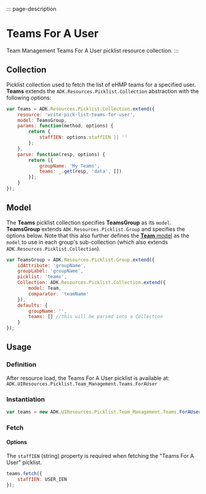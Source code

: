 <!-- { "label": "For A User", "path": "Picklist.Team_Management.Teams.ForAUser", "tags": ["teams", "user"] } -->

::: page-description
# Teams For A User #
Team Management Teams For A User picklist resource collection.
:::

## Collection ##
Picklist collection used to fetch the list of eHMP teams for a specified user. **Teams** extends the `ADK.Resources.Picklist.Collection` abstraction with the following options:

```JavaScript
var Teams = ADK.Resources.Picklist.Collection.extend({
    resource: 'write-pick-list-teams-for-user',
    model: TeamsGroup,
    params: function(method, options) {
        return {
            staffIEN: options.staffIEN || ''
        };
    },
    parse: function(resp, options) {
        return [{
            groupName: 'My Teams',
            teams: _.get(resp, 'data', [])
        }];
    }
});
```

## Model ##
The **Teams** picklist collection specifies **TeamsGroup** as its `model`. **TeamsGroup** extends `ADK.Resources.Picklist.Group` and specifies the options below. Note that this also further defines the [**Team** model](./#/ui/resources/picklist/team_management/teams/#Team-Model) as the `model` to use in each group's sub-collection (which also extends `ADK.Resources.Picklist.Collection`).

```JavaScript
var TeamsGroup = ADK.Resources.Picklist.Group.extend({
    idAttribute: 'groupName',
    groupLabel: 'groupName',
    picklist: 'teams',
    Collection: ADK.Resources.Picklist.Collection.extend({
        model: Team,
        comparator: 'teamName'
    }),
    defaults: {
        groupName: '',
        teams: [] //this will be parsed into a Collection
    }
});
```

## Usage ##
### Definition ###
After resource load, the Teams For A User picklist is available at: `ADK.UIResources.Picklist.Team_Management.Teams.ForAUser`
### Instantiation ###
```JavaScript
var teams = new ADK.UIResources.Picklist.Team_Management.Teams.ForAUser();
```

### Fetch ###
#### Options ####
The `staffIEN` (string) property is required when fetching the "Teams For A User" picklist.
```JavaScript
teams.fetch({
    staffIEN: USER_IEN
});
```
